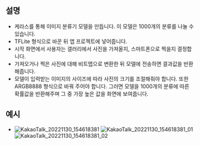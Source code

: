 ## 설명 ##

- 케라스를 통해 이미지 분류기 모델을 만듭니다. 이 모델은 1000개의 분류를 나눌 수 있습니다.
- TFLite 형식으로 바꾼 뒤 앱 프로젝트에 넣어줍니다.
- 시작 화면에서 사용자는 갤러리에서 사진을 가져올지, 스마트폰으로 찍을지 결정합니다.
- 가져오거나 찍은 사진에 대해 비트맵으로 변환한 뒤 모델에 전송하면 결과값을 반환해줍니다.
- 모델이 입력받는 이미지의 사이즈에 따라 사진의 크기를 조절해줘야 합니다. 또한 ARGB8888 형식으로 바꿔 주어야 합니다. 그러면 모델을 1000개의 분류에 따른 확률값을 반환해주며 그 중 가장 높은 값을 화면에 보여줍니다.  

## 예시 ##
- ![KakaoTalk_20221130_154618381](https://user-images.githubusercontent.com/68932465/204821685-161b22ba-27a9-4410-b33b-9e135fa7ce88.jpg)
  ![KakaoTalk_20221130_154618381_01](https://user-images.githubusercontent.com/68932465/204821689-dffd471d-da3d-445d-a1bf-fde01499c77d.jpg)
  ![KakaoTalk_20221130_154618381_02](https://user-images.githubusercontent.com/68932465/204821693-2398ceab-292f-42f5-a811-bc9ec9817f9a.jpg)
